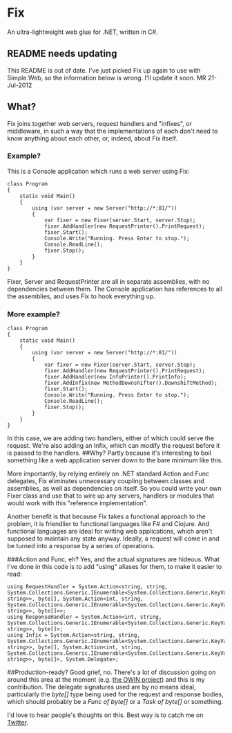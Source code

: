 # Fix
An ultra-lightweight web glue for .NET, written in C#.
## README needs updating
This README is out of date. I've just picked Fix up again to use with Simple.Web, so the information below is wrong. I'll update it soon.
MR 21-Jul-2012
## What?
Fix joins together web servers, request handlers and "infixes", or middleware, in such a way that the implementations of each don't need to know anything about each other, or, indeed, about Fix itself.
### Example?
This is a Console application which runs a web server using Fix:

    class Program
    {
        static void Main()
        {
            using (var server = new Server("http://*:81/"))
            {
                var fixer = new Fixer(server.Start, server.Stop);
                fixer.AddHandler(new RequestPrinter().PrintRequest);
                fixer.Start();
                Console.Write("Running. Press Enter to stop.");
                Console.ReadLine();
                fixer.Stop();
            }
        }
    }
Fixer, Server and RequestPrinter are all in separate assemblies, with no dependencies between them. The Console application has references to all the assemblies, and uses Fix to hook everything up.
### More example?
    class Program
    {
        static void Main()
        {
            using (var server = new Server("http://*:81/"))
            {
                var fixer = new Fixer(server.Start, server.Stop);
                fixer.AddHandler(new RequestPrinter().PrintRequest);
                fixer.AddHandler(new InfoPrinter().PrintInfo);
                fixer.AddInfix(new MethodDownshifter().DownshiftMethod);
                fixer.Start();
                Console.Write("Running. Press Enter to stop.");
                Console.ReadLine();
                fixer.Stop();
            }
        }
    }
In this case, we are adding two handlers, either of which could serve the request. We're also adding an Infix, which can modify the request before it is passed to the handlers.
##Why?
Partly because it's interesting to boil something like a web application server down to the bare minimum like this.

More importantly, by relying entirely on .NET standard Action and Func delegates, Fix eliminates unnecessary coupling between classes and assemblies, as well as dependencies on itself.
So you could write your own Fixer class and use that to wire up any servers, handlers or modules that would work with this "reference implementation".

Another benefit is that because Fix takes a functional approach to the problem, it is friendlier to functional languages like F# and Clojure.
And functional languages are ideal for writing web applications, which aren't supposed to maintain any state anyway.
Ideally, a request will come in and be turned into a response by a series of operations.

###Action and Func, eh?
Yes, and the actual signatures are hideous. What I've done in this code is to add "using" aliases for them, to make it easier to read:

    using RequestHandler = System.Action<string, string, System.Collections.Generic.IEnumerable<System.Collections.Generic.KeyValuePair<string, string>>, byte[], System.Action<int, string, System.Collections.Generic.IEnumerable<System.Collections.Generic.KeyValuePair<string, string>>, byte[]>>;
    using ResponseHandler = System.Action<int, string, System.Collections.Generic.IEnumerable<System.Collections.Generic.KeyValuePair<string, string>>, byte[]>;
    using Infix = System.Action<string, string, System.Collections.Generic.IEnumerable<System.Collections.Generic.KeyValuePair<string, string>>, byte[], System.Action<int, string, System.Collections.Generic.IEnumerable<System.Collections.Generic.KeyValuePair<string, string>>, byte[]>, System.Delegate>;
##Production-ready?
Good grief, no. There's a lot of discussion going on around this area at the moment (e.g. [the OWIN project](http://owin.github.com/owin))
and this is my contribution. The delegate signatures used are by no means ideal, particularly the *byte[]* type being used for the request
and response bodies, which should probably be a *Func of byte[]* or a *Task of byte[]* or something.

I'd love to hear people's thoughts on this. Best way is to catch me on [Twitter](http://twitter.com/markrendle).